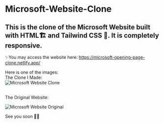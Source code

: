 # Microsoft-Website-Clone
## This is the clone of the Microsoft Website built with HTML🏗 and Tailwind CSS 🌊. It is completely responsive.

✨You may access the website here: https://microsoft-opening-page-clone.netlify.app/
</br>

Here is one of the images:
</br>
The Clone I Made:
</br>
![Microsoft Website Clone](https://user-images.githubusercontent.com/88196245/179833253-aff9b213-3e3c-4426-bd29-f43f0bf2c153.png)


</br>
The Original Website:
</br>

![Microsoft Website Original](https://user-images.githubusercontent.com/88196245/179833376-5f78a95f-9238-409d-9f6b-89b67bb1b8ca.png)

See you soon 💪🏼
